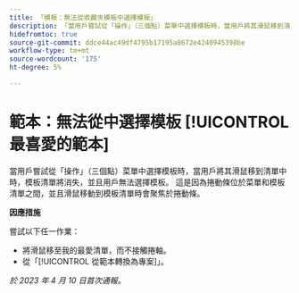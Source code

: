 ```yaml
---
title: 「模板：無法從收藏夾模板中選擇模板」
description: 「當用戶嘗試從「操作」（三個點）菜單中選擇模板時，當用戶將其滑鼠移到清單中時，模板清單將消失，並且用戶無法選擇模板。 這是因為捲動條位於菜單和模板清單之間，而滑鼠移動到模板清單時會聚焦於捲動條。」
hidefromtoc: true
source-git-commit: ddce44ac49df4795b17195a8672e4240945398be
workflow-type: tm+mt
source-wordcount: '175'
ht-degree: 5%

---
```



# 範本：無法從中選擇模板 [!UICONTROL 最喜愛的範本]

當用戶嘗試從「操作」（三個點）菜單中選擇模板時，當用戶將其滑鼠移到清單中時，模板清單將消失，並且用戶無法選擇模板。 這是因為捲動條位於菜單和模板清單之間，並且滑鼠移動到模板清單時會聚焦於捲動條。

**因應措施**

嘗試以下任一作業：

* 將滑鼠移至我的最愛清單，而不接觸捲軸。
* 從「[!UICONTROL 從範本轉換為專案]」。

_於 2023 年 4 月 10 日首次通報。_

